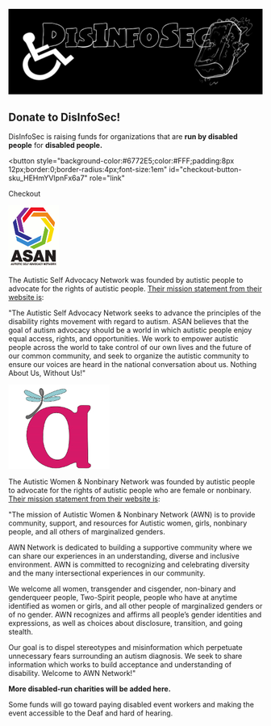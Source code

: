 ![DisInfoSec](DisInfoSec_Logo.png)

## Donate to DisInfoSec!

DisInfoSec is raising funds for organizations that are **run by disabled people** for **disabled people.** 

<!-- Load Stripe.js on your website. -->
<script src="https://js.stripe.com/v3"></script>

<!-- Create a button that your customers click to complete their purchase. Customize the styling to suit your branding. -->
<button
  style="background-color:#6772E5;color:#FFF;padding:8px 12px;border:0;border-radius:4px;font-size:1em"
  id="checkout-button-sku_HEHmYVIpnFx6a7"
  role="link"
>
  Checkout
</button>

<div id="error-message"></div>

<script>
(function() {
  var stripe = Stripe('pk_live_5VhQ17oda6ZrCR9aS4targh8');

  var checkoutButton = document.getElementById('checkout-button-sku_HEHmYVIpnFx6a7');
  checkoutButton.addEventListener('click', function () {
    // When the customer clicks on the button, redirect
    // them to Checkout.
    stripe.redirectToCheckout({
      items: [{sku: 'sku_HEHmYVIpnFx6a7', quantity: 1}],

      // Do not rely on the redirect to the successUrl for fulfilling
      // purchases, customers may not always reach the success_url after
      // a successful payment.
      // Instead use one of the strategies described in
      // https://stripe.com/docs/payments/checkout/fulfillment
      successUrl: 'https://disinfosec.tech/thanks.md',
      cancelUrl: 'https://disinfosec.tech/donate.md',
    })
    .then(function (result) {
      if (result.error) {
        // If `redirectToCheckout` fails due to a browser or network
        // error, display the localized error message to your customer.
        var displayError = document.getElementById('error-message');
        displayError.textContent = result.error.message;
      }
    });
  });
})();
</script>


![Autistic Self Advocacy Network logo](unnamed.gif)

The Autistic Self Advocacy Network was founded by autistic people to advocate for the rights of autistic people. [Their mission statement from their website is](https://autisticadvocacy.org/about-asan/):

"The Autistic Self Advocacy Network seeks to advance the principles of the disability rights movement with regard to autism. ASAN believes that the goal of autism advocacy should be a world in which autistic people enjoy equal access, rights, and opportunities. We work to empower autistic people across the world to take control of our own lives and the future of our common community, and seek to organize the autistic community to ensure our voices are heard in the national conversation about us. Nothing About Us, Without Us!"

![Autistic Women & Nonbinary Network logo](20200426_145136.jpg)

The Autistic Women & Nonbinary Network was founded by autistic people to advocate for the rights of autistic people who are female or nonbinary. [Their mission statement from their website is](https://awnnetwork.org/about/):

"The mission of Autistic Women & Nonbinary Network (AWN) is to provide community, support, and resources for Autistic women, girls, nonbinary people, and all others of marginalized genders.

AWN Network  is dedicated to building a supportive community where we can share our experiences in an understanding, diverse and inclusive environment. AWN is committed to recognizing and celebrating diversity and the many intersectional experiences in our community.

We welcome all women, transgender and cisgender, non-binary and genderqueer people, Two-Spirit people, people who have at anytime identified as women or girls, and all other people of marginalized genders or of no gender. AWN recognizes and affirms all people’s gender identities and expressions, as well as choices about disclosure, transition, and going stealth.

Our goal is to dispel stereotypes and misinformation which perpetuate unnecessary fears surrounding an autism diagnosis. We seek to share information which works to build acceptance and understanding of disability. Welcome to AWN Network!"

**More disabled-run charities will be added here.**

Some funds will go toward paying disabled event workers and making the event accessible to the Deaf and hard of hearing.

